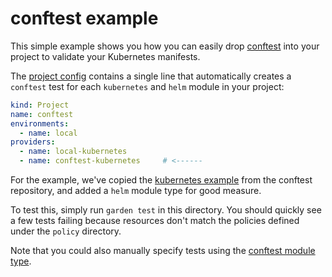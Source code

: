 # conftest example

This simple example shows you how you can easily drop [conftest](https://github.com/instrumenta/conftest) into your project to validate your Kubernetes manifests.

The [project config](./garden.yml) contains a single line that automatically creates a `conftest` test for each `kubernetes` and `helm` module in your project:

```yaml
kind: Project
name: conftest
environments:
  - name: local
providers:
  - name: local-kubernetes
  - name: conftest-kubernetes     # <------
```

For the example, we've copied the [kubernetes example](https://github.com/instrumenta/conftest/tree/master/examples/kubernetes) from the conftest repository, and added a `helm` module type for good measure.

To test this, simply run `garden test` in this directory. You should quickly see a few tests failing because resources don't match the policies defined under the `policy` directory.

Note that you could also manually specify tests using the [conftest module type](https://docs.garden.io/module-types/conftest).
